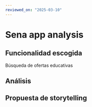 ```yaml
---
reviewed_on: "2025-03-10"
---
```


# Sena app analysis

## Funcionalidad escogida

Búsqueda de ofertas educativas

## Análisis

## Propuesta de storytelling